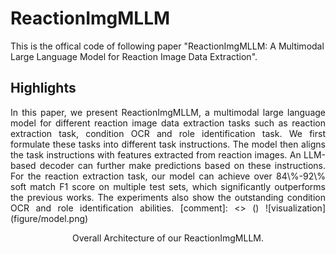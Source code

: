 # ReactionImgMLLM
This is the offical code of following paper "ReactionImgMLLM: A Multimodal Large Language Model for Reaction Image Data Extraction".

## Highlights
<p align="justify">
In this paper, we present ReactionImgMLLM, a multimodal large language model for different reaction image data extraction tasks such as reaction extraction task, condition OCR and role identification task. We first formulate these tasks into different task instructions. The model then aligns the task instructions with features extracted from reaction images. An LLM-based decoder can further make predictions based on these instructions. For the reaction extraction task, our model can achieve over 84\%-92\% soft match F1 score on multiple test sets, which significantly outperforms the previous works. 
The experiments also show the outstanding condition OCR and role identification abilities.
[comment]: <> ()
![visualization](figure/model.png)
<div align="center">
Overall Architecture of our ReactionImgMLLM.
</div> 

